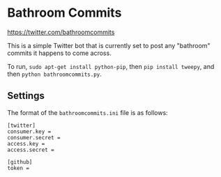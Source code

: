# Bathroom Commits

https://twitter.com/bathroomcommits

This is a simple Twitter bot that is currently set to post any "bathroom" commits it happens to come across.

To run, `sudo apt-get install python-pip`, then `pip install tweepy`, and then `python bathroomcommits.py`.

## Settings

The format of the `bathroomcommits.ini` file is as follows:

```
[twitter]
consumer.key =
consumer.secret =
access.key =
access.secret =

[github]
token =

```
